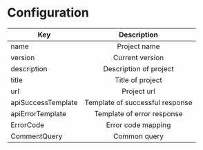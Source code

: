 # Configuration

| Key        | Description           | 
| ------------- |:-------------:| 
| name      |  Project name |
| version      | Current version      | 
| description  | Description of project     |  
| title      |  Title of project |
| url      | Project url     | 
| apiSuccessTemplate  | Template of successful response      |  
| apiErrorTemplate  | Template of error response     |  
| ErrorCode      |  Error code mapping |
| CommentQuery      | Common query    | 